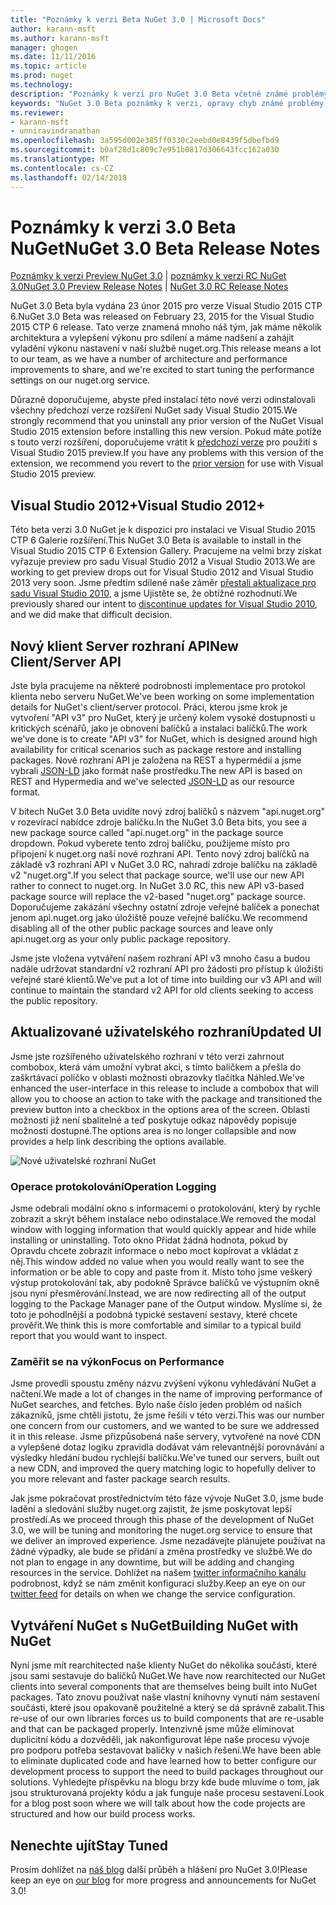 ```yaml
---
title: "Poznámky k verzi Beta NuGet 3.0 | Microsoft Docs"
author: karann-msft
ms.author: karann-msft
manager: ghogen
ms.date: 11/11/2016
ms.topic: article
ms.prod: nuget
ms.technology: 
description: "Poznámky k verzi pro NuGet 3.0 Beta včetně známé problémy, opravy chyb, přidaných funkcí a chcete."
keywords: "NuGet 3.0 Beta poznámky k verzi, opravy chyb známé problémy, přidat funkce, chcete"
ms.reviewer:
- karann-msft
- unniravindranathan
ms.openlocfilehash: 3a595d002e385ff0330c2eebd0e8439f5dbefbd9
ms.sourcegitcommit: b0af28d1c809c7e951b0817d306643fcc162a030
ms.translationtype: MT
ms.contentlocale: cs-CZ
ms.lasthandoff: 02/14/2018
---
```

# <a name="nuget-30-beta-release-notes"></a><span data-ttu-id="6d41c-104">Poznámky k verzi 3.0 Beta NuGet</span><span class="sxs-lookup"><span data-stu-id="6d41c-104">NuGet 3.0 Beta Release Notes</span></span>

<span data-ttu-id="6d41c-105">[Poznámky k verzi Preview NuGet 3.0](../release-notes/nuget-3.0-preview.md) | [poznámky k verzi RC NuGet 3.0](../release-notes/nuget-3.0-rc.md)</span><span class="sxs-lookup"><span data-stu-id="6d41c-105">[NuGet 3.0 Preview Release Notes](../release-notes/nuget-3.0-preview.md) | [NuGet 3.0 RC Release Notes](../release-notes/nuget-3.0-rc.md)</span></span>

<span data-ttu-id="6d41c-106">NuGet 3.0 Beta byla vydána 23 únor 2015 pro verze Visual Studio 2015 CTP 6.</span><span class="sxs-lookup"><span data-stu-id="6d41c-106">NuGet 3.0 Beta was released on February 23, 2015 for the Visual Studio 2015 CTP 6 release.</span></span> <span data-ttu-id="6d41c-107">Tato verze znamená mnoho náš tým, jak máme několik architektura a vylepšení výkonu pro sdílení a máme nadšení a zahájit vyladění výkonu nastavení v naší službě nuget.org.</span><span class="sxs-lookup"><span data-stu-id="6d41c-107">This release means a lot to our team, as we have a number of architecture and performance improvements to share, and we're excited to start tuning the performance settings on our nuget.org service.</span></span>

<span data-ttu-id="6d41c-108">Důrazně doporučujeme, abyste před instalací této nové verzi odinstalovali všechny předchozí verze rozšíření NuGet sady Visual Studio 2015.</span><span class="sxs-lookup"><span data-stu-id="6d41c-108">We strongly recommend that you uninstall any prior version of the NuGet Visual Studio 2015 extension before installing this new version.</span></span>  <span data-ttu-id="6d41c-109">Pokud máte potíže s touto verzí rozšíření, doporučujeme vrátit k [předchozí verze](http://nuget.codeplex.com/downloads/get/909582) pro použití s Visual Studio 2015 preview.</span><span class="sxs-lookup"><span data-stu-id="6d41c-109">If you have any problems with this version of the extension, we recommend you revert to the [prior version](http://nuget.codeplex.com/downloads/get/909582) for use with Visual Studio 2015 preview.</span></span>

## <a name="visual-studio-2012"></a><span data-ttu-id="6d41c-110">Visual Studio 2012+</span><span class="sxs-lookup"><span data-stu-id="6d41c-110">Visual Studio 2012+</span></span>

<span data-ttu-id="6d41c-111">Této beta verzi 3.0 NuGet je k dispozici pro instalaci ve Visual Studio 2015 CTP 6 Galerie rozšíření.</span><span class="sxs-lookup"><span data-stu-id="6d41c-111">This NuGet 3.0 Beta is available to install in the Visual Studio 2015 CTP 6 Extension Gallery.</span></span> <span data-ttu-id="6d41c-112">Pracujeme na velmi brzy získat vyřazuje preview pro sadu Visual Studio 2012 a Visual Studio 2013.</span><span class="sxs-lookup"><span data-stu-id="6d41c-112">We are working to get preview drops out for Visual Studio 2012 and Visual Studio 2013 very soon.</span></span> <span data-ttu-id="6d41c-113">Jsme předtím sdílené naše záměr [přestali aktualizace pro sadu Visual Studio 2010](http://blog.nuget.org/20141002/visual-studio-2010.html), a jsme Ujistěte se, že obtížné rozhodnutí.</span><span class="sxs-lookup"><span data-stu-id="6d41c-113">We previously shared our intent to [discontinue updates for Visual Studio 2010](http://blog.nuget.org/20141002/visual-studio-2010.html), and we did make that difficult decision.</span></span>

## <a name="new-clientserver-api"></a><span data-ttu-id="6d41c-114">Nový klient Server rozhraní API</span><span class="sxs-lookup"><span data-stu-id="6d41c-114">New Client/Server API</span></span>

<span data-ttu-id="6d41c-115">Jste byla pracujeme na některé podrobnosti implementace pro protokol klienta nebo serveru NuGet.</span><span class="sxs-lookup"><span data-stu-id="6d41c-115">We've been working on some implementation details for NuGet's client/server protocol.</span></span> <span data-ttu-id="6d41c-116">Práci, kterou jsme krok je vytvoření "API v3" pro NuGet, který je určený kolem vysoké dostupnosti u kritických scénářů, jako je obnovení balíčků a instalaci balíčků.</span><span class="sxs-lookup"><span data-stu-id="6d41c-116">The work we've done is to create "API v3" for NuGet, which is designed around high availability for critical scenarios such as package restore and installing packages.</span></span> <span data-ttu-id="6d41c-117">Nové rozhraní API je založena na REST a hypermédií a jsme vybrali [JSON-LD](http://json-ld.org) jako formát naše prostředku.</span><span class="sxs-lookup"><span data-stu-id="6d41c-117">The new API is based on REST and Hypermedia and we've selected [JSON-LD](http://json-ld.org) as our resource format.</span></span>

<span data-ttu-id="6d41c-118">V bitech NuGet 3.0 Beta uvidíte nový zdroj balíčků s názvem "api.nuget.org" v rozevírací nabídce zdroje balíčku.</span><span class="sxs-lookup"><span data-stu-id="6d41c-118">In the NuGet 3.0 Beta bits, you see a new package source called "api.nuget.org" in the package source dropdown.</span></span>   <span data-ttu-id="6d41c-119">Pokud vyberete tento zdroj balíčku, použijeme místo pro připojení k nuget.org naší nové rozhraní API. Tento nový zdroj balíčků na základě v3 rozhraní API v NuGet 3.0 RC, nahradí zdroje balíčku na základě v2 "nuget.org".</span><span class="sxs-lookup"><span data-stu-id="6d41c-119">If you select that package source, we'll use our new API rather to connect to nuget.org. In NuGet 3.0 RC, this new API v3-based package source will replace the v2-based "nuget.org" package source.</span></span>  <span data-ttu-id="6d41c-120">Doporučujeme zakázání všechny ostatní zdroje veřejné balíček a ponechat jenom api.nuget.org jako úložiště pouze veřejné balíčku.</span><span class="sxs-lookup"><span data-stu-id="6d41c-120">We recommend disabling all of the other public package sources and leave only api.nuget.org as your only public package repository.</span></span>

<span data-ttu-id="6d41c-121">Jsme jste vložena vytváření našem rozhraní API v3 mnoho času a budou nadále udržovat standardní v2 rozhraní API pro žádosti pro přístup k úložišti veřejné staré klientů.</span><span class="sxs-lookup"><span data-stu-id="6d41c-121">We've put a lot of time into building our v3 API and will continue to maintain the standard v2 API for old clients seeking to access the public repository.</span></span>

## <a name="updated-ui"></a><span data-ttu-id="6d41c-122">Aktualizované uživatelského rozhraní</span><span class="sxs-lookup"><span data-stu-id="6d41c-122">Updated UI</span></span>

<span data-ttu-id="6d41c-123">Jsme jste rozšířeného uživatelského rozhraní v této verzi zahrnout combobox, která vám umožní vybrat akci, s tímto balíčkem a přešla do zaškrtávací políčko v oblasti možnosti obrazovky tlačítka Náhled.</span><span class="sxs-lookup"><span data-stu-id="6d41c-123">We've enhanced the user-interface in this release to include a combobox that will allow you to choose an action to take with the package and transitioned the preview button into a checkbox in the options area of the screen.</span></span>  <span data-ttu-id="6d41c-124">Oblasti možnosti již není sbalitelné a teď poskytuje odkaz nápovědy popisuje možnosti dostupné.</span><span class="sxs-lookup"><span data-stu-id="6d41c-124">The options area is no longer collapsible and now provides a help link describing the options available.</span></span>

![Nové uživatelské rozhraní NuGet](./media/NuGet-3.0-Beta/updated-ui.png)


### <a name="operation-logging"></a><span data-ttu-id="6d41c-126">Operace protokolování</span><span class="sxs-lookup"><span data-stu-id="6d41c-126">Operation Logging</span></span>

<span data-ttu-id="6d41c-127">Jsme odebrali modální okno s informacemi o protokolování, který by rychle zobrazit a skrýt během instalace nebo odinstalace.</span><span class="sxs-lookup"><span data-stu-id="6d41c-127">We removed the modal window with logging information that would quickly appear and hide while installing or uninstalling.</span></span>  <span data-ttu-id="6d41c-128">Toto okno Přidat žádná hodnota, pokud by Opravdu chcete zobrazit informace o nebo moct kopírovat a vkládat z něj.</span><span class="sxs-lookup"><span data-stu-id="6d41c-128">This window added no value when you would really want to see the information or be able to copy and paste from it.</span></span>  <span data-ttu-id="6d41c-129">Místo toho jsme veškerý výstup protokolování tak, aby podokně Správce balíčků ve výstupním okně jsou nyní přesměrování.</span><span class="sxs-lookup"><span data-stu-id="6d41c-129">Instead, we are now redirecting all of the output logging to the Package Manager pane of the Output window.</span></span>  <span data-ttu-id="6d41c-130">Myslíme si, že toto je pohodlnější a podobná typické sestavení sestavy, které chcete prověřit.</span><span class="sxs-lookup"><span data-stu-id="6d41c-130">We think this is more comfortable and similar to a typical build report that you would want to inspect.</span></span>


### <a name="focus-on-performance"></a><span data-ttu-id="6d41c-131">Zaměřit se na výkon</span><span class="sxs-lookup"><span data-stu-id="6d41c-131">Focus on Performance</span></span>

<span data-ttu-id="6d41c-132">Jsme provedli spoustu změny názvu zvýšení výkonu vyhledávání NuGet a načtení.</span><span class="sxs-lookup"><span data-stu-id="6d41c-132">We made a lot of changes in the name of improving performance of NuGet searches, and fetches.</span></span>  <span data-ttu-id="6d41c-133">Bylo naše číslo jeden problém od našich zákazníků, jsme chtěli jistotu, že jsme řešili v této verzi.</span><span class="sxs-lookup"><span data-stu-id="6d41c-133">This was our number one concern from our customers, and we wanted to be sure we addressed it in this release.</span></span>  <span data-ttu-id="6d41c-134">Jsme přizpůsobená naše servery, vytvořené na nové CDN a vylepšené dotaz logiku zpravidla dodávat vám relevantnější porovnávání a výsledky hledání budou rychlejší balíčku.</span><span class="sxs-lookup"><span data-stu-id="6d41c-134">We've tuned our servers, built out a new CDN, and improved the query matching logic to hopefully deliver to you more relevant and faster package search results.</span></span>

<span data-ttu-id="6d41c-135">Jak jsme pokračovat prostřednictvím této fáze vývoje NuGet 3.0, jsme bude ladění a sledování služby nuget.org zajistit, že jsme poskytovat lepší prostředí.</span><span class="sxs-lookup"><span data-stu-id="6d41c-135">As we proceed through this phase of the development of NuGet 3.0, we will be tuning and monitoring the nuget.org service to ensure that we deliver an improved experience.</span></span>  <span data-ttu-id="6d41c-136">Jsme nezadávejte plánujete používat na žádné výpadky, ale bude se přidání a změna prostředky ve službě.</span><span class="sxs-lookup"><span data-stu-id="6d41c-136">We do not plan to engage in any downtime, but will be adding and changing resources in the service.</span></span>  <span data-ttu-id="6d41c-137">Dohlížet na našem [twitter informačního kanálu](http://twitter.com/nuget) podrobnost, když se nám změnit konfiguraci služby.</span><span class="sxs-lookup"><span data-stu-id="6d41c-137">Keep an eye on our [twitter feed](http://twitter.com/nuget) for details on when we change the service configuration.</span></span>

## <a name="building-nuget-with-nuget"></a><span data-ttu-id="6d41c-138">Vytváření NuGet s NuGet</span><span class="sxs-lookup"><span data-stu-id="6d41c-138">Building NuGet with NuGet</span></span>

<span data-ttu-id="6d41c-139">Nyní jsme mít rearchitected naše klienty NuGet do několika součásti, které jsou sami sestavuje do balíčků NuGet.</span><span class="sxs-lookup"><span data-stu-id="6d41c-139">We have now rearchitected our NuGet clients into several components that are themselves being built into NuGet packages.</span></span> <span data-ttu-id="6d41c-140">Tato znovu používat naše vlastní knihovny vynutí nám sestavení součásti, které jsou opakovaně použitelné a který se dá správně zabalit.</span><span class="sxs-lookup"><span data-stu-id="6d41c-140">This re-use of our own libraries forces us to build components that are re-usable and that can be packaged properly.</span></span>  <span data-ttu-id="6d41c-141">Intenzivně jsme může eliminovat duplicitní kódu a dozvěděli, jak nakonfigurovat lépe naše procesu vývoje pro podporu potřeba sestavovat balíčky v našich řešení.</span><span class="sxs-lookup"><span data-stu-id="6d41c-141">We have been able to eliminate duplicated code and have learned how to better configure our development process to support the need to build packages throughout our solutions.</span></span>  <span data-ttu-id="6d41c-142">Vyhledejte příspěvku na blogu brzy kde bude mluvíme o tom, jak jsou strukturovaná projekty kódu a jak funguje naše procesu sestavení.</span><span class="sxs-lookup"><span data-stu-id="6d41c-142">Look for a blog post soon where we will talk about how the code projects are structured and how our build process works.</span></span>

## <a name="stay-tuned"></a><span data-ttu-id="6d41c-143">Nenechte ujít</span><span class="sxs-lookup"><span data-stu-id="6d41c-143">Stay Tuned</span></span>

<span data-ttu-id="6d41c-144">Prosím dohlížet na [náš blog](http://blog.nuget.org) další průběh a hlášení pro NuGet 3.0!</span><span class="sxs-lookup"><span data-stu-id="6d41c-144">Please keep an eye on [our blog](http://blog.nuget.org) for more progress and announcements for NuGet 3.0!</span></span>
